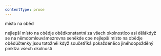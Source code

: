 ```yaml
---
contentType: prose
---
```


<section>

místo na oběd

nejlepší místo na obědje obědkonstantní za všech okolnostíco asi dělákdyž se na němdomlouvámezrovna seněkde cpe nejlepší místo na obědje obědúčtenky jsou totožnéi když součetříká pokaždéněco jinéhoopožděný pinklza všech okolností

</section>
